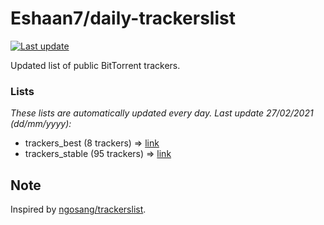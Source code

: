 
# Eshaan7/daily-trackerslist 

[![Last update](https://img.shields.io/badge/Last%20update-27/02/2021-blue.svg)](#)

Updated list of public BitTorrent trackers.

### Lists
*These lists are automatically updated every day. Last update 27/02/2021 (_dd/mm/yyyy_):*

* trackers_best (8 trackers) => [link](https://raw.githubusercontent.com/eshaan7/daily-trackerslist/master/trackers_best.txt)
* trackers_stable (95 trackers) => [link](https://raw.githubusercontent.com/eshaan7/daily-trackerslist/master/trackers_stable.txt)

## Note

Inspired by [ngosang/trackerslist](https://github.com/ngosang/trackerslist).
